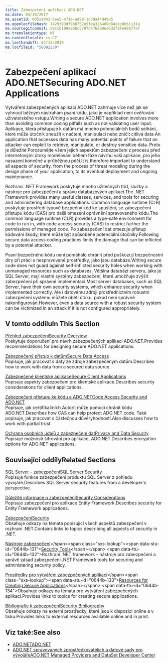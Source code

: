 ```yaml
---
title: Zabezpečení aplikací ADO.NET
ms.date: 03/30/2017
ms.assetid: 005a1d43-6ee5-471e-ad98-1d30a44d49d5
ms.openlocfilehash: 7429393df980757e5fea326489d84cec8b6c131a
ms.sourcegitcommit: d2ccb199ae6bc5787b4762e9ea6d3f6fe88677af
ms.translationtype: MT
ms.contentlocale: cs-CZ
ms.lasthandoff: 02/12/2019
ms.locfileid: "56092238"
---
```

# <a name="securing-adonet-applications"></a><span data-ttu-id="0644b-102">Zabezpečení aplikací ADO.NET</span><span class="sxs-lookup"><span data-stu-id="0644b-102">Securing ADO.NET Applications</span></span>
<span data-ttu-id="0644b-103">Vytváření zabezpečených aplikací ADO.NET zahrnuje více než jak se vyhnout běžným nástrahám psaní kódu, jako je například není ověřování uživatelského vstupu.</span><span class="sxs-lookup"><span data-stu-id="0644b-103">Writing a secure ADO.NET application involves more than avoiding common coding pitfalls such as not validating user input.</span></span> <span data-ttu-id="0644b-104">Aplikace, která přistupuje k datům má mnoho potenciálních bodů selhání, které může útočník zneužít k načtení, manipulaci nebo zničit citlivá data.</span><span class="sxs-lookup"><span data-stu-id="0644b-104">An application that accesses data has many potential points of failure that an attacker can exploit to retrieve, manipulate, or destroy sensitive data.</span></span> <span data-ttu-id="0644b-105">Proto je důležité Porozumějte všem jejich aspektům zabezpečení z procesu před internetovými útoky modelování během fáze návrhu vaší aplikace, pro jeho nasazení konečné a průběžnou péči.</span><span class="sxs-lookup"><span data-stu-id="0644b-105">It is therefore important to understand all aspects of security, from the process of threat modeling during the design phase of your application, to its eventual deployment and ongoing maintenance.</span></span>  
  
 <span data-ttu-id="0644b-106">Rozhraní .NET Framework poskytuje mnoho užitečných tříd, služby a nástroje pro zabezpečení a správu databázových aplikací.</span><span class="sxs-lookup"><span data-stu-id="0644b-106">The .NET Framework provides many useful classes, services, and tools for securing and administering database applications.</span></span> <span data-ttu-id="0644b-107">Common language runtime (CLR) poskytuje prostředí typově bezpečný kód ke spuštění, se zabezpečení přístupu kódu (CAS) pro další omezení oprávnění spravovaného kódu.</span><span class="sxs-lookup"><span data-stu-id="0644b-107">The common language runtime (CLR) provides a type-safe environment for code to run in, with code access security (CAS) to restrict further the permissions of managed code.</span></span> <span data-ttu-id="0644b-108">Po zabezpečení dat omezuje přístup kódování škody, které může být způsobené potenciální útočníky.</span><span class="sxs-lookup"><span data-stu-id="0644b-108">Following secure data access coding practices limits the damage that can be inflicted by a potential attacker.</span></span>  
  
 <span data-ttu-id="0644b-109">Psaní bezpečného kódu není pomáhalo chránit před poškozují bezpečnostní díry při práci s nespravované prostředky, jako jsou databáze.</span><span class="sxs-lookup"><span data-stu-id="0644b-109">Writing secure code does not guard against self-inflicted security holes when working with unmanaged resources such as databases.</span></span> <span data-ttu-id="0644b-110">Většina databází serveru, jako je SQL Server, mají vlastní systémy zabezpečení, které umožňuje zvýšit zabezpečení při správné implementaci.</span><span class="sxs-lookup"><span data-stu-id="0644b-110">Most server databases, such as SQL Server, have their own security systems, which enhance security when implemented correctly.</span></span> <span data-ttu-id="0644b-111">Ale i datovému zdroji prostřednictvím robustní zabezpečení systému můžete obětí útoku, pokud není správně nakonfigurován.</span><span class="sxs-lookup"><span data-stu-id="0644b-111">However, even a data source with a robust security system can be victimized in an attack if it is not configured appropriately.</span></span>  
  
## <a name="in-this-section"></a><span data-ttu-id="0644b-112">V tomto oddílu</span><span class="sxs-lookup"><span data-stu-id="0644b-112">In This Section</span></span>  
 [<span data-ttu-id="0644b-113">Přehled zabezpečení</span><span class="sxs-lookup"><span data-stu-id="0644b-113">Security Overview</span></span>](../../../../docs/framework/data/adonet/security-overview.md)  
 <span data-ttu-id="0644b-114">Poskytuje doporučení pro návrh zabezpečených aplikací ADO.NET.</span><span class="sxs-lookup"><span data-stu-id="0644b-114">Provides recommendations for designing secure ADO.NET applications.</span></span>  
  
 [<span data-ttu-id="0644b-115">Zabezpečený přístup k datům</span><span class="sxs-lookup"><span data-stu-id="0644b-115">Secure Data Access</span></span>](../../../../docs/framework/data/adonet/secure-data-access.md)  
 <span data-ttu-id="0644b-116">Popisuje, jak pracovat s daty ze zdroje zabezpečeným datům.</span><span class="sxs-lookup"><span data-stu-id="0644b-116">Describes how to work with data from a secured data source.</span></span>  
  
 [<span data-ttu-id="0644b-117">Zabezpečené klientské aplikace</span><span class="sxs-lookup"><span data-stu-id="0644b-117">Secure Client Applications</span></span>](../../../../docs/framework/data/adonet/secure-client-applications.md)  
 <span data-ttu-id="0644b-118">Popisuje aspekty zabezpečení pro klientské aplikace.</span><span class="sxs-lookup"><span data-stu-id="0644b-118">Describes security considerations for client applications.</span></span>  
  
 [<span data-ttu-id="0644b-119">Zabezpečení přístupu ke kódu a ADO.NET</span><span class="sxs-lookup"><span data-stu-id="0644b-119">Code Access Security and ADO.NET</span></span>](../../../../docs/framework/data/adonet/code-access-security.md)  
 <span data-ttu-id="0644b-120">Popisuje, jak certifikačních Autorit může pomoci chránit kódu ADO.NET.</span><span class="sxs-lookup"><span data-stu-id="0644b-120">Describes how CAS can help protect ADO.NET code.</span></span> <span data-ttu-id="0644b-121">Také popisuje, jak pracovat s částečnou důvěryhodností.</span><span class="sxs-lookup"><span data-stu-id="0644b-121">Also discusses how to work with partial trust.</span></span>  
  
 [<span data-ttu-id="0644b-122">Ochrana osobních údajů a zabezpečení dat</span><span class="sxs-lookup"><span data-stu-id="0644b-122">Privacy and Data Security</span></span>](../../../../docs/framework/data/adonet/privacy-and-data-security.md)  
 <span data-ttu-id="0644b-123">Popisuje možnosti šifrování pro aplikace, ADO.NET.</span><span class="sxs-lookup"><span data-stu-id="0644b-123">Describes encryption options for ADO.NET applications.</span></span>  
  
## <a name="related-sections"></a><span data-ttu-id="0644b-124">Související oddíly</span><span class="sxs-lookup"><span data-stu-id="0644b-124">Related Sections</span></span>  
 [<span data-ttu-id="0644b-125">SQL Server – zabezpečení</span><span class="sxs-lookup"><span data-stu-id="0644b-125">SQL Server Security</span></span>](../../../../docs/framework/data/adonet/sql/sql-server-security.md)  
 <span data-ttu-id="0644b-126">Popisuje funkce zabezpečení produktu SQL Server z pohledu vývojáře.</span><span class="sxs-lookup"><span data-stu-id="0644b-126">Describes SQL Server security features from a developer's perspective.</span></span>  
  
 [<span data-ttu-id="0644b-127">Důležité informace o zabezpečení</span><span class="sxs-lookup"><span data-stu-id="0644b-127">Security Considerations</span></span>](../../../../docs/framework/data/adonet/ef/security-considerations.md)  
 <span data-ttu-id="0644b-128">Popisuje zabezpečení pro aplikace Entity Framework.</span><span class="sxs-lookup"><span data-stu-id="0644b-128">Describes security for Entity Framework applications.</span></span>  
  
 [<span data-ttu-id="0644b-129">Zabezpečení</span><span class="sxs-lookup"><span data-stu-id="0644b-129">Security</span></span>](../../../../docs/standard/security/index.md)  
 <span data-ttu-id="0644b-130">Obsahuje odkazy na témata popisující všech aspektů zabezpečení v rozhraní .NET.</span><span class="sxs-lookup"><span data-stu-id="0644b-130">Contains links to topics describing all aspects of security in .NET.</span></span>  
  
 <span data-ttu-id="0644b-131">[Nástroje zabezpečení](https://docs.microsoft.com/previous-versions/visualstudio/visual-studio-2008/7w3fd0wb(v=vs.90))</span><span class="sxs-lookup"><span data-stu-id="0644b-131">[Security Tools](https://docs.microsoft.com/previous-versions/visualstudio/visual-studio-2008/7w3fd0wb(v=vs.90))</span></span>  
 <span data-ttu-id="0644b-132">Rozhraní .NET framework – nástroje pro zabezpečení a správě zásad zabezpečení.</span><span class="sxs-lookup"><span data-stu-id="0644b-132">.NET Framework tools for securing and administering security policy.</span></span>  
  
 <span data-ttu-id="0644b-133">[Prostředky pro vytváření zabezpečených aplikací](https://docs.microsoft.com/previous-versions/visualstudio/visual-studio-2010/ms165101(v=vs.100))</span><span class="sxs-lookup"><span data-stu-id="0644b-133">[Resources for Creating Secure Applications](https://docs.microsoft.com/previous-versions/visualstudio/visual-studio-2010/ms165101(v=vs.100))</span></span>  
 <span data-ttu-id="0644b-134">Obsahuje odkazy na témata pro vytváření zabezpečených aplikací.</span><span class="sxs-lookup"><span data-stu-id="0644b-134">Provides links to topics for creating secure applications.</span></span>  
  
 [<span data-ttu-id="0644b-135">Bibliografie k zabezpečení</span><span class="sxs-lookup"><span data-stu-id="0644b-135">Security Bibliography</span></span>](/visualstudio/ide/security-bibliography)  
 <span data-ttu-id="0644b-136">Obsahuje odkazy na externí prostředky, které jsou k dispozici online a v tisku.</span><span class="sxs-lookup"><span data-stu-id="0644b-136">Provides links to external resources available online and in print.</span></span>  
  
## <a name="see-also"></a><span data-ttu-id="0644b-137">Viz také:</span><span class="sxs-lookup"><span data-stu-id="0644b-137">See also</span></span>
- [<span data-ttu-id="0644b-138">ADO.NET</span><span class="sxs-lookup"><span data-stu-id="0644b-138">ADO.NET</span></span>](../../../../docs/framework/data/adonet/index.md)
- [<span data-ttu-id="0644b-139">ADO.NET spravovaných zprostředkovatelích a datové sady pro vývojáře</span><span class="sxs-lookup"><span data-stu-id="0644b-139">ADO.NET Managed Providers and DataSet Developer Center</span></span>](https://go.microsoft.com/fwlink/?LinkId=217917)
